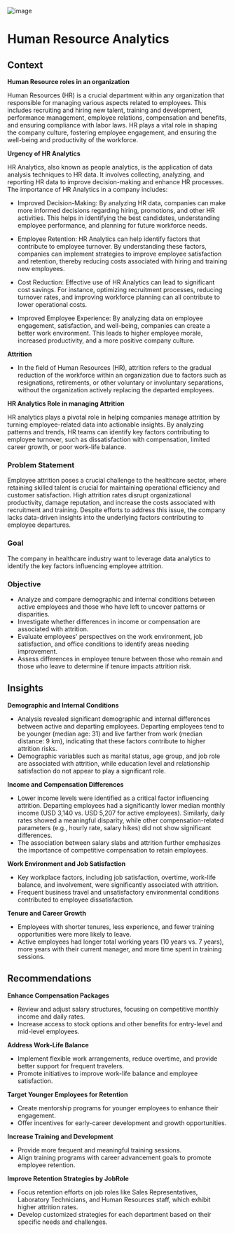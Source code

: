 ![image](https://www.xibms.com/blog/wp-content/uploads/2020/01/career-prospects-in-human-resource.jpg)
# Human Resource Analytics


## Context
**Human Resource roles in an organization**

Human Resources (HR) is a crucial department within any organization that responsible for managing various aspects related to employees. This includes recruiting and hiring new talent, training and development, performance management, employee relations, compensation and benefits, and ensuring compliance with labor laws. HR plays a vital role in shaping the company culture, fostering employee engagement, and ensuring the well-being and productivity of the workforce.

**Urgency of HR Analytics**

HR Analytics, also known as people analytics, is the application of data analysis techniques to HR data. It involves collecting, analyzing, and reporting HR data to improve decision-making and enhance HR processes. The importance of HR Analytics in a company includes:

* Improved Decision-Making: By analyzing HR data, companies can make more informed decisions regarding hiring, promotions, and other HR activities. This helps in identifying the best candidates, understanding employee performance, and planning for future workforce needs.

* Employee Retention: HR Analytics can help identify factors that contribute to employee turnover. By understanding these factors, companies can implement strategies to improve employee satisfaction and retention, thereby reducing costs associated with hiring and training new employees.

* Cost Reduction: Effective use of HR Analytics can lead to significant cost savings. For instance, optimizing recruitment processes, reducing turnover rates, and improving workforce planning can all contribute to lower operational costs.

* Improved Employee Experience: By analyzing data on employee engagement, satisfaction, and well-being, companies can create a better work environment. This leads to higher employee morale, increased productivity, and a more positive company culture.

**Attrition**
* In the field of Human Resources (HR), attrition refers to the gradual reduction of the workforce within an organization due to factors such as resignations, retirements, or other voluntary or involuntary separations, without the organization actively replacing the departed employees.

**HR Analytics Role in managing Attrition**

HR analytics plays a pivotal role in helping companies manage attrition by turning employee-related data into actionable insights. By analyzing patterns and trends, HR teams can identify key factors contributing to employee turnover, such as dissatisfaction with compensation, limited career growth, or poor work-life balance. 

### **Problem Statement**

Employee attrition poses a crucial challenge to the healthcare sector, where retaining skilled talent is crucial for maintaining operational efficiency and customer satisfaction. High attrition rates disrupt organizational productivity, damage reputation, and increase the costs associated with recruitment and training. Despite efforts to address this issue, the company lacks data-driven insights into the underlying factors contributing to employee departures.

### **Goal**

The company in healthcare industry want to leverage data analytics to identify the key factors influencing employee attrition.

### **Objective**
* Analyze and compare demographic and internal conditions between active employees and those who have left to uncover patterns or disparities.
* Investigate whether differences in income or compensation are associated with attrition.
* Evaluate employees' perspectives on the work environment, job satisfaction, and office conditions to identify areas needing improvement.
* Assess differences in employee tenure between those who remain and those who leave to determine if tenure impacts attrition risk.

## **Insights**

**Demographic and Internal Conditions**
* Analysis revealed significant demographic and internal differences between active and departing employees. Departing employees tend to be younger (median age: 31) and live farther from work (median distance: 9 km), indicating that these factors contribute to higher attrition risks.
* Demographic variables such as marital status, age group, and job role are associated with attrition, while education level and relationship satisfaction do not appear to play a significant role.

**Income and Compensation Differences**
* Lower income levels were identified as a critical factor influencing attrition. Departing employees had a significantly lower median monthly income (USD 3,140 vs. USD 5,207 for active employees). Similarly, daily rates showed a meaningful disparity, while other compensation-related parameters (e.g., hourly rate, salary hikes) did not show significant differences.
* The association between salary slabs and attrition further emphasizes the importance of competitive compensation to retain employees.

**Work Environment and Job Satisfaction**
* Key workplace factors, including job satisfaction, overtime, work-life balance, and involvement, were significantly associated with attrition.
* Frequent business travel and unsatisfactory environmental conditions contributed to employee dissatisfaction.

**Tenure and Career Growth**
* Employees with shorter tenures, less experience, and fewer training opportunities were more likely to leave.
* Active employees had longer total working years (10 years vs. 7 years), more years with their current manager, and more time spent in training sessions.

## **Recommendations**
**Enhance Compensation Packages**
* Review and adjust salary structures, focusing on competitive monthly income and daily rates.
* Increase access to stock options and other benefits for entry-level and mid-level employees.

**Address Work-Life Balance**
* Implement flexible work arrangements, reduce overtime, and provide better support for frequent travelers.
* Promote initiatives to improve work-life balance and employee satisfaction.

**Target Younger Employees for Retention**
* Create mentorship programs for younger employees to enhance their engagement.
* Offer incentives for early-career development and growth opportunities.

**Increase Training and Development**
* Provide more frequent and meaningful training sessions.
* Align training programs with career advancement goals to promote employee retention.

**Improve Retention Strategies by JobRole**
* Focus retention efforts on job roles like Sales Representatives, Laboratory Technicians, and Human Resources staff, which exhibit higher attrition rates.
* Develop customized strategies for each department based on their specific needs and challenges.
